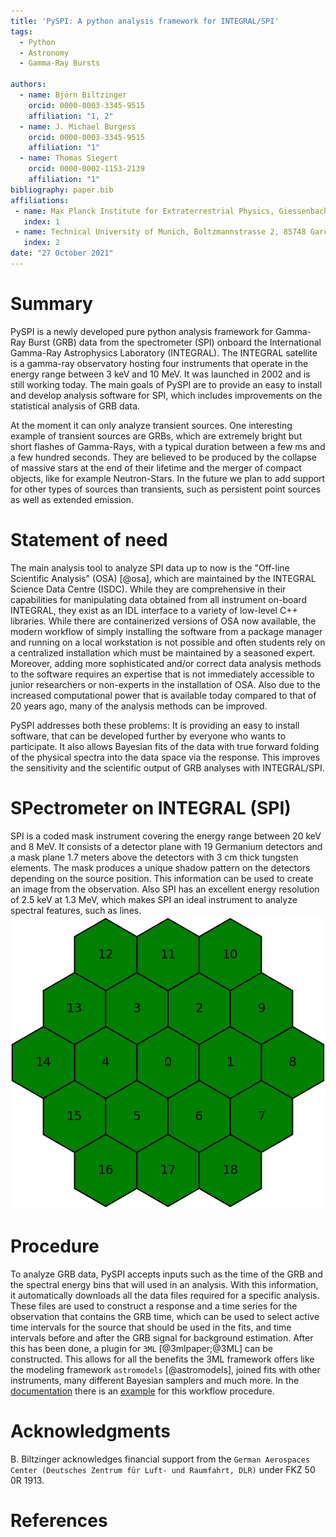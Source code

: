```yaml
---
title: 'PySPI: A python analysis framework for INTEGRAL/SPI'
tags:
  - Python
  - Astronomy
  - Gamma-Ray Bursts

authors:
  - name: Björn Biltzinger
    orcid: 0000-0003-3345-9515
    affiliation: "1, 2"
  - name: J. Michael Burgess
    orcid: 0000-0003-3345-9515
    affiliation: "1"
  - name: Thomas Siegert
    orcid: 0000-0002-1153-2139
    affiliation: "1"
bibliography: paper.bib
affiliations:
 - name: Max Planck Institute for Extraterrestrial Physics, Giessenbachstrasse, 85748 Garching, Germany  
   index: 1
 - name: Technical University of Munich, Boltzmannstrasse 2, 85748 Garching, Germany
   index: 2
date: "27 October 2021"
---
```


# Summary

PySPI is a newly developed pure python analysis framework for 
Gamma-Ray Burst (GRB) data from the spectrometer (SPI) onboard the 
International Gamma-Ray Astrophysics Laboratory (INTEGRAL). The INTEGRAL 
satellite is a gamma-ray observatory hosting four instruments that 
operate in the energy range between 3 keV and 10 MeV. It was launched in 
2002 and is still working today. The main goals of PySPI are to provide 
an easy to install and develop analysis software for SPI, which includes 
improvements on the statistical analysis of GRB data.

At the moment it can only analyze transient sources. One interesting example of 
transient sources are GRBs, which are extremely bright but short flashes 
of Gamma-Rays, with a typical duration between a few ms and a few hundred seconds. They are
believed to be produced by the collapse of massive stars at the end of their lifetime and
the merger of compact objects, like for example Neutron-Stars. In the future we plan to add support for other types of sources than transients, such as persistent point sources as well as extended emission.


# Statement of need

The main analysis tool to analyze SPI data up to now is the
"Off-line Scientific Analysis" (OSA) [@osa], which are maintained by
the INTEGRAL Science Data Centre (ISDC). While they are comprehensive
in their capabilities for manipulating data obtained from all
instrument on-board INTEGRAL, they exist as an IDL interface to a
variety of low-level C++ libraries. While there are containerized 
versions of OSA now available, the modern workflow of simply installing 
the software from a package manager and running on a local workstation is 
not possible and often students rely on a centralized installation which 
must be maintained by a seasoned expert. Moreover, adding more sophisticated 
and/or correct data analysis methods to the software requires an expertise 
that is not immediately accessible to junior researchers or non-experts in 
the installation of OSA. Also due to the
increased computational power that is available today compared to that
of 20 years ago, many of the analysis methods can be improved.

PySPI addresses both these problems: It is providing an easy to install 
software, that can be developed further by everyone who wants to participate. 
It also allows Bayesian fits of the data with true forward folding of the physical spectra 
into the data space via the response. This improves the sensitivity 
and the scientific output of GRB analyses with INTEGRAL/SPI. 


# SPectrometer on INTEGRAL (SPI)

SPI is a coded mask instrument covering the energy range between 20 keV and 8 MeV. It consists of a detector plane with 19 Germanium detectors and a mask plane 1.7 meters above the detectors with 3 cm thick tungsten elements. The mask produces a unique shadow pattern on the detectors depending on the source position. This information can be used to create an image from the observation. Also SPI has an excellent energy resolution of 2.5 keV at 1.3 MeV, which makes SPI an ideal instrument to analyze spectral features, such as lines. 
![SPI detector plane setup.](https://raw.githubusercontent.com/BjoernBiltzinger/pyspi/master/joss_plots/spi_detectors.png)


# Procedure

To analyze GRB data, PySPI accepts inputs such as the time of the GRB
and the spectral energy bins that will used in an analysis. With this
information, it automatically downloads all the data files required
for a specific analysis. These files are used to construct a response 
and a time series for the observation that contains the GRB time, which 
can be used to select active time intervals for the source that should 
be used in the fits, and time intervals before and after the 
GRB signal for background estimation. After this has been done, a plugin 
for `3ML` [@3mlpaper;@3ML] can be constructed. This allows for all the benefits the 3ML 
framework offers like the modeling framework `astromodels` [@astromodels], joined 
fits with other instruments, many different Bayesian samplers and much more. 
In the [documentation](https://pyspi.readthedocs.io/en/latest/) there is an
[example](https://pyspi.readthedocs.io/en/latest/notebooks/grb_analysis/)
for this workflow procedure.


# Acknowledgments

B. Biltzinger acknowledges financial support from the `German Aerospaces Center (Deutsches Zentrum für Luft- und Raumfahrt, DLR)` under FKZ 50 0R 1913. 


# References

